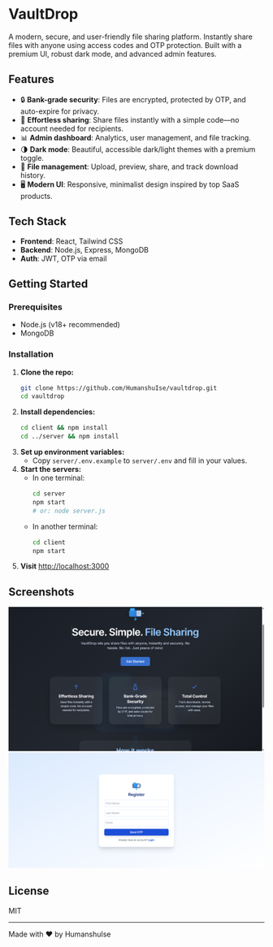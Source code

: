# VaultDrop

A modern, secure, and user-friendly file sharing platform. Instantly share files with anyone using access codes and OTP protection. Built with a premium UI, robust dark mode, and advanced admin features.

## Features
- 🔒 **Bank-grade security**: Files are encrypted, protected by OTP, and auto-expire for privacy.
- 🚀 **Effortless sharing**: Share files instantly with a simple code—no account needed for recipients.
- 📊 **Admin dashboard**: Analytics, user management, and file tracking.
- 🌗 **Dark mode**: Beautiful, accessible dark/light themes with a premium toggle.
- 📁 **File management**: Upload, preview, share, and track download history.
- 🖥️ **Modern UI**: Responsive, minimalist design inspired by top SaaS products.

## Tech Stack
- **Frontend**: React, Tailwind CSS
- **Backend**: Node.js, Express, MongoDB
- **Auth**: JWT, OTP via email

## Getting Started

### Prerequisites
- Node.js (v18+ recommended)
- MongoDB

### Installation
1. **Clone the repo:**
   ```sh
   git clone https://github.com/HumanshuIse/vaultdrop.git
   cd vaultdrop
   ```
2. **Install dependencies:**
   ```sh
   cd client && npm install
   cd ../server && npm install
   ```
3. **Set up environment variables:**
   - Copy `server/.env.example` to `server/.env` and fill in your values.
4. **Start the servers:**
   - In one terminal:
     ```sh
     cd server
     npm start
     # or: node server.js
     ```
   - In another terminal:
     ```sh
     cd client
     npm start
     ```
5. **Visit** [http://localhost:3000](http://localhost:3000)

## Screenshots
![Landing Page](client/public/vaultdrop-landing.png)
![Register](client/public/vaultdrop-register.png)

## License
MIT

---
Made with ❤️ by HumanshuIse

